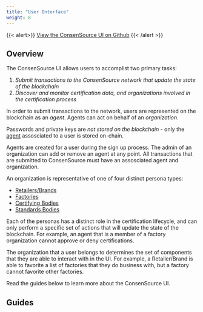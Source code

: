 ```yaml
---
title: "User Interface"
weight: 8
---
```


{{< alert>}}
[View the ConsenSource UI on Github](https://github.com/target/consensource-ui/tree/master)
{{< /alert >}}

## Overview

The ConsenSource UI allows users to accomplist two primary tasks:

1. _Submit transactions to the ConsenSource network that update the state of the blockchain_
2. _Discover and monitor certification data, and organizations involved in the certification process_

In order to submit transactions to the network, users are represented on the blockchain as an _agent_. Agents can act on behalf of an _organization_.

Passwords and private keys are _not stored on the blockchain_ - only the [agent](https://github.com/target/consensource-common/blob/master/protos/agent.proto) assosciated to a user is stored on-chain.

Agents are created for a user during the sign up process. The admin of an organization can add or remove an agent at any point. All transactions that are submitted to ConsenSource must have an assosciated agent and organization.

An organization is representative of one of four distinct persona types:

- [Retailers/Brands](user-personas/retailer)
- [Factories](user-personas/factory)
- [Certifying Bodies](user-personas/cert-body)
- [Standards Bodies](user-personas/standards-body)

Each of the personas has a distinct role in the certification lifecycle, and can only perform a specific set of actions that will update the state of the blockchain. For example, an agent that is a member of a factory organization cannot approve or deny certifications.

The organization that a user belongs to determines the set of components that they are able to interact with in the UI. For example, a Retailer/Brand is able to favorite a list of factories that they do business with, but a factory cannot favorite other factories.

Read the guides below to learn more about the ConsenSource UI.

## Guides
